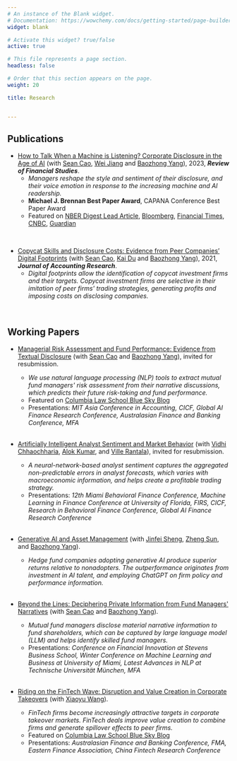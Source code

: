 ```yaml
---
# An instance of the Blank widget.
# Documentation: https://wowchemy.com/docs/getting-started/page-builder/
widget: blank

# Activate this widget? true/false
active: true

# This file represents a page section.
headless: false

# Order that this section appears on the page.
weight: 20

title: Research


---
```


## **Publications**
- [How to Talk When a Machine is Listening? Corporate Disclosure in the Age of AI](https://academic.oup.com/rfs/advance-article-abstract/doi/10.1093/rfs/hhad021/7087110?redirectedFrom=fulltext) (with [Sean Cao](https://sites.google.com/view/seancao/home), [Wei Jiang](http://www.weijiang-finance.com/home) and [Baozhong Yang](https://sites.google.com/view/baozhongyang/)), 2023, **_Review of Financial Studies_**.
  - *Managers reshape the style and sentiment of their disclosure, and their voice emotion in response to the increasing machine and AI readership.*
  - **Michael J. Brennan Best Paper Award**, CAPANA Conference Best Paper Award
  - Featured on [NBER Digest Lead Article](https://www.nber.org/digest-2020-12), [Bloomberg](https://www.bloomberg.com/news/articles/2020-10-20/sweet-talking-ceos-are-starting-to-outsmart-the-robot-analysts), [Financial Times](https://www.ft.com/content/ca086139-8a0f-4d36-a39d-409339227832), [CNBC](https://www.cnbc.com/amp/2020/10/20/corporate-execs-are-talking-differently-on-earnings-calls-to-please-the-machines.html), [Guardian](https://www.theguardian.com/commentisfree/2020/dec/05/companies-are-now-writing-reports-tailored-for-ai-readers-and-it-should-worry-us)
  
<!--  - Presentations:  *AFA, NBER Economics of AI Conference, NBER Big Data and Securities Markets Conference, FIRS, Cambridge Alternative Finance Conference*    -->
&nbsp;

- [Copycat Skills and Disclosure Costs: Evidence from Peer Companies’ Digital Footprints](https://onlinelibrary.wiley.com/doi/abs/10.1111/1475-679X.12369) (with [Sean Cao](https://sites.google.com/view/seancao/home), [Kai Du](https://sites.google.com/view/kai-du/) and [Baozhong Yang](https://sites.google.com/view/baozhongyang/)), 2021,  **_Journal of Accounting Research_**.
  - *Digital footprints allow the identification of copycat investment firms and their targets. Copycat investment firms are selective in their imitation of peer firms' trading strategies, generating profits and imposing costs on disclosing companies.*
 <!-- - Presentations:  *PNC Finance Conference at University of Kentucky, GMARS Research Symposium at Michigan State University*
   - Presentations: *CICF 2019, MFA 2020, PNC Finance Conference at University of Kentucky, 16th GMARS Research Symposium at Michigan State University, 2019 Georgia Tech SESARC Conference*   -->
&nbsp;

## **Working Papers**

- [Managerial Risk Assessment and Fund Performance: Evidence from Textual Disclosure](https://papers.ssrn.com/sol3/papers.cfm?abstract_id=4060307) (with [Sean Cao](https://sites.google.com/view/seancao/home) and [Baozhong Yang](https://sites.google.com/view/baozhongyang/)), invited for resubmission.
  - *We use natural language processing (NLP) tools to extract mutual fund managers' risk assessment from their narrative discussions, which predicts their future risk-taking and fund performance.*
  - Featured on [Columbia Law School Blue Sky Blog](https://clsbluesky.law.columbia.edu/2022/04/29/deep-learning-mutual-fund-risk-assessment-and-performance/)
  - Presentations: *MIT Asia Conference in Accounting, CICF,  Global AI Finance Research Conference, Australasian Finance and Banking Conference, MFA*  
&nbsp;

- [Artificially Intelligent Analyst Sentiment and Market Behavior](https://papers.ssrn.com/sol3/papers.cfm?abstract_id=4249442) (with [Vidhi Chhaochharia](https://people.miami.edu/profile/vidhi@miami.edu), [Alok Kumar](http://moya.bus.miami.edu/~akumar/), and [Ville Rantala](https://www.villerantala.net/)), invited for resubmission.
  - *A neural-network-based analyst sentiment captures the aggregated non-predictable errors in analyst forecasts, which varies with macroeconomic information, and helps create a profitable trading strategy.*
  - Presentations: *12th Miami Behavioral Finance Conference, Machine Learning in Finance Conference at University of Florida, FIRS, CICF,  Research in Behavioral Finance Conference, Global AI Finance Research Conference*  
&nbsp;

- [Generative AI and Asset Management](https://papers.ssrn.com/sol3/papers.cfm?abstract_id=4786575) (with [Jinfei Sheng](https://sites.google.com/site/shengjinfei/), [Zheng Sun](https://sites.google.com/site/zhengsunfinance/home), and [Baozhong Yang](https://sites.google.com/view/baozhongyang/)).
  - *Hedge fund companies adopting generative AI produce superior returns relative to nonadopters. The outperformance originates from investment in AI talent, and employing ChatGPT on firm policy and performance information.*  
&nbsp;

- [Beyond the Lines: Deciphering Private Information from Fund Managers' Narratives](https://papers.ssrn.com/sol3/papers.cfm?abstract_id=3713966) (with [Sean Cao](https://sites.google.com/view/seancao/home) and [Baozhong Yang](https://sites.google.com/view/baozhongyang/)).
  - *Mutual fund managers disclose material narrative information to fund shareholders, which can be captured by large language model (LLM) and helps identify skilled fund managers.*
  - Presentations: *Conference on Financial Innovation at Stevens Business School, Winter Conference on Machine Learning and Business at University of Miami, Latest Advances in NLP at Technische Universität München, MFA*   
&nbsp;

- [Riding on the FinTech Wave: Disruption and Value Creation in Corporate Takeovers](https://papers.ssrn.com/sol3/papers.cfm?abstract_id=4033856) (with [Xiaoyu Wang](https://www.joannawang-finance.com/)).
  - *FinTech firms become increasingly attractive targets in corporate takeover markets. FinTech deals improve value creation to combine firms and generate spillover effects to peer firms.*
  - Featured on [Columbia Law School Blue Sky Blog](https://clsbluesky.law.columbia.edu/2022/03/18/how-fintech-affects-corporate-takeover-markets/)
  - Presentations: *Australasian Finance and Banking Conference, FMA,  Eastern Finance Association, China Fintech Research Conference*\
&nbsp;





